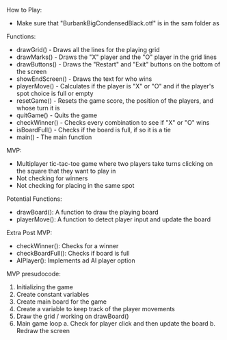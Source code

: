 How to Play:
 - Make sure that "BurbankBigCondensedBlack.otf" is in the sam folder as 

Functions:
 - drawGrid() - Draws all the lines for the playing grid
 - drawMarks() - Draws the "X" player and the "O" player in the grid lines
 - drawButtons() - Draws the "Restart" and "Exit" buttons on the bottom of the screen
 - showEndScreen() - Draws the text for who wins
 - playerMove() - Calculates if the player is "X" or "O" and if the player's spot choice is full or empty
 - resetGame() - Resets the game score, the position of the players, and whose turn it is
 - quitGame() - Quits the game
 - checkWinner() - Checks every combination to see if "X" or "O" wins
 - isBoardFull() - Checks if the board is full, if so it is a tie
 - main() - The main function

MVP:
 - Multiplayer tic-tac-toe game where two players take turns clicking on the square that they want to play in
 - Not checking for winners
 - Not checking for placing in the same spot

Potential Functions:
 - drawBoard(): A function to draw the playing board
 - playerMove(): A function to detect player input and update the board

Extra Post MVP:
 - checkWinner(): Checks for a winner
 - checkBoardFull(): Checks if board is full
 - AIPlayer(): Implements ad AI player option

MVP presudocode:
1. Initializing the game
2. Create constant variables
3. Create main board for the game
4. Create a variable to keep track of the player movements
5. Draw the grid / working on drawBoard()
6. Main game loop
    a. Check for player click and then update the board
    b. Redraw the screen
